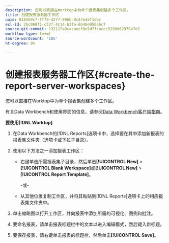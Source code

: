 ```yaml
---
description: 您可以直接在Worktop中为单个报表集创建多个工作区。
title: 创建报表服务器工作区
uuid: 818569c7-fff9-4277-996b-8c47e4ef1dbc
exl-id: 2bc068f1-c32f-4c14-b3fa-6b46e950abc7
source-git-commit: 232117a8cacaecf8e5d7fcaccc5290d6297947e5
workflow-type: tm+mt
source-wordcount: '185'
ht-degree: 9%

---
```


# 创建报表服务器工作区{#create-the-report-server-workspaces}

您可以直接在Worktop中为单个报表集创建多个工作区。

有关Data Workbench和使用界面的信息，请参阅[Data Workbench客户端指南](https://experienceleague.adobe.com/docs/data-workbench/using/client/t-open-ins.html?lang=zh-Hans)。

**要使用[!DNL Worktop]**

1. 在Data Workbench的[!DNL Reports]选项卡中，选择要在其中添加新报表的报表集文件夹（选项卡或下拉子目录）。
1. 使用以下方法之一添加报表工作区：

   * 右键单击所需报表集子目录，然后单击&#x200B;**[!UICONTROL New]** > **[!UICONTROL Blank Workspace]**&#x200B;或&#x200B;**[!UICONTROL New]** > **[!UICONTROL Report Template]**。

      -或-

   * 从其他位置复制工作区，并将其粘贴到[!DNL Reports]选项卡上的相应报表集文件夹中。

1. 单击缩略图以打开工作区，并向报表中添加所需的可视化、图例和批注。
1. 要命名报表，请单击报表标题栏中的文本以进入编辑模式，然后键入新标题。
1. 要保存报表，请右键单击报表的标题栏，然后单击&#x200B;**[!UICONTROL Save]**。
